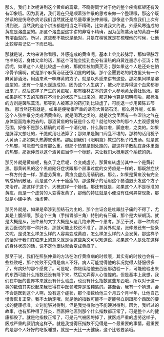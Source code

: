 那么，我们上次呢讲到这个黄疸的篇章，不晓得同学对于他的整个疾病框架还有没有印象哦。因为我说，我们现在只是顺着张仲景的思考来做一个整理哦，那这个既然读的是伤寒杂病论我们当然就还是尽量尊重张仲景哦。那像这个黄疸我们上次有讲到说，当然我的这个讲法都是相当之不精确，比如说我大约说，外感风寒造成的黄疸是溶血型的。那这个溶血型这字讲的非常不精确，因为茵陈蒿汤证的黄疸一样有溶血型的。所以，这些都不能说是绝对，只是在稍微就是在梳理他的时候，让他比较容易记忆一下而已哦。

那就是说，大约来讲你看哦，外感造成的黄疸呢，基本上会比较脉浮，那如果脉浮怕冷的话，身体又痒的话，那这个可能会挂到血分有湿热的麻黄连翘赤小豆汤；然后呢，如果这个人是比较虚一点的，那就桂枝加黄芪汤；那如果这个人是还处在怕冷骨节痛啊，就是那个麻黄汤证还很明显的时候，那个金匮要略的附方里头有一个麻黄醇酒汤，用酒来煮一味麻黄的方子。就是以外感来讲有这些。那如果同样是溶血型的，还有一个是火逆造成的，因为这个人生病了，被火疗法弄得这个血浆都渗出来了，然后这样子产生的黄疸呢，那有桂林古本的这个人参地黄龙骨牡蛎汤。那如果是吃下去的东西在不消化的状态产生出来的，那这种也算是阳明病啦，那标准的方剂是茵陈蒿汤。那等到人被寒凉的药打到比较虚了，可能退一步用茵陈五苓散。
那当然还有就是，如果是便秘很严重的话有大黄硝石汤。那么另外呢，如果这个人张仲景分类成酒黄疸的，就是喝酒之类的，就是饮食里面有一些湿热之气在身体里面跑来跑去的。那酒黄疸的特征是什么呢？就他的发作的那个人主观感觉的范围，好像不是那么精确的对着一个消化轴，什么胸口啦，脚底啦，之类的。如果是脉浮又想吐的，干脆就用吐法算了；那如果是胸口闷乱不堪的，那种的话用栀子大黄汤；那如果头热脚底也热，那回到我们《阳明篇》教过的栀子柏皮汤。就是这个热邪，可能湿气没有那么重，但那个热邪是到处跑的，那这样子散乱在身体里面的热邪，那张仲景以这个酒黄疸当作一个标题，来让我们大概用这个系统的药。

那另外就是黄疸呢，拖久了之后呢，会变成虚劳，那黄疸转虚劳其中一个是黄转黑。那黄转黑的这个黑疸刚好症状跟那个房事过度的女劳疸是一样的，那既然症状一样方剂也一样，那虚劳黄疸，黄疸变虚劳用硝矾散。那么，如果是黄疸没有完全转成硝矾散证，而是这个人干干瘦瘦的，那这样子的话用这个猪油煎头发这个方子来治疗。那这样子这个，大概这样一个脉络。那还有就是，如果这个人不是标准的黄疸，而是一个虚劳的人变得发黄了，那他的特征就是小便没有任何异常现象，那就是小建中汤，治虚劳。

那另外就是，如果是牵涉到胆结石为主的，那个主证会是吐跟肚子痛的不得了，尤其是上腹部哦，那这个三角（手指胃部三角）特别的有压痛，那个是大柴胡汤。就是大概是从，张仲景的文字大概是从这几路来做一个思考。那至于说，哪一种病对到西医说的哪一种肝炎，那就可能比较说不准了。那另外就是，张仲景还有一些条文呢，是说怎么样怎么样的人容易变成黄疸，怎么样怎么样的人会发黄。那这样子的话对于我们在临床上的意义就是读这些条文可以知道说，如果这个人是处在这样的身体状态的话，说不定他很快就会变成黄疸了。

那至于说，我们在照张仲景的方法在治疗黄疸病的时候哦，其实有的时候也会有一些挫败吧，那个挫败不见得是病人不好，病人可能觉得他的状况觉得人舒服很多了，有病好的那个感觉了。可是呢，你继续给他去西医那边验一下，可能他验出来的东西可能什么指数还没有降下来，然后又弄得人心惶惶的。但是基本上我想，我们在中医的世界本来就没有什么验血，也没有什么指数这些东西哦，所以对于这一类的数值其实说起来我觉得在中医领域算是蛮钝感的。甚至会，我有一个猜想，会不会是医到这个人啊，没有这个症状，那个指数给他三个月五个月半年，让他自己慢慢恢复正常。我不太确定哦，就是他的指数可能不一定能够立刻跟那个西医的要求的健康标准，立刻能够对得到，但是我觉得你也不能硬对得到。因为，我听过的故事，也有那种得了肝炎，西医把他医到那个什么指数都正常了，可是整个人的健康都毁了。就是他指数正常了，可是元气被医垮掉了，就医成严重的虚劳这样子，医成严重的厥阴病这样子。就是我觉得压指数不见得是一个最重要的事情，最重要的是那个人好好的吃饭睡觉，就是一天比一天健康，这个比较要紧哦。
